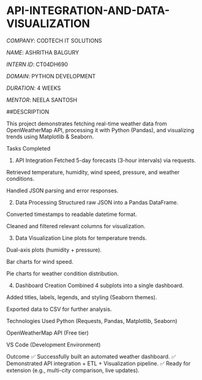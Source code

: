 # API-INTEGRATION-AND-DATA-VISUALIZATION

*COMPANY*: CODTECH IT SOLUTIONS

*NAME*: ASHRITHA BALGURY

*INTERN ID*: CT04DH690

*DOMAIN*: PYTHON DEVELOPMENT

*DURATION*: 4 WEEKS

*MENTOR*: NEELA SANTOSH

##DESCRIPTION

This project demonstrates fetching real-time weather data from OpenWeatherMap API, processing it with Python (Pandas), and visualizing trends using Matplotlib & Seaborn.

Tasks Completed
1. API Integration
Fetched 5-day forecasts (3-hour intervals) via requests.

Retrieved temperature, humidity, wind speed, pressure, and weather conditions.

Handled JSON parsing and error responses.

2. Data Processing
Structured raw JSON into a Pandas DataFrame.

Converted timestamps to readable datetime format.

Cleaned and filtered relevant columns for visualization.

3. Data Visualization
Line plots for temperature trends.

Dual-axis plots (humidity + pressure).

Bar charts for wind speed.

Pie charts for weather condition distribution.

4. Dashboard Creation
Combined 4 subplots into a single dashboard.

Added titles, labels, legends, and styling (Seaborn themes).

Exported data to CSV for further analysis.

Technologies Used
Python (Requests, Pandas, Matplotlib, Seaborn)

OpenWeatherMap API (Free tier)

VS Code (Development Environment)

Outcome
✅ Successfully built an automated weather dashboard.
✅ Demonstrated API integration + ETL + Visualization pipeline.
✅ Ready for extension (e.g., multi-city comparison, live updates).
